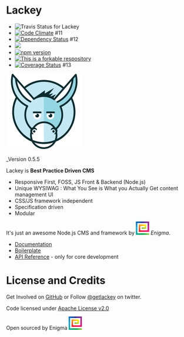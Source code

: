 # Lackey

 * ![Travis Status for Lackey](https://travis-ci.org/getlackey/lackey-cms.svg?branch=master)
 * [![Code Climate](https://codeclimate.com/github/getlackey/lackey-cms/badges/gpa.svg)](https://codeclimate.com/github/getlackey/lackey-cms) #11
 * [![Dependency Status](https://david-dm.org/getlackey/lackey-cms.svg)](https://david-dm.org/getlackey/lackey-cms) #12
 * ![](https://reposs.herokuapp.com/?path=getlackey/lackey-cms)
 * [![npm version](https://badge.fury.io/js/lackey-cms.svg)](https://badge.fury.io/js/lackey-cms)
 * [![This is a forkable respository](https://img.shields.io/badge/forkable-yes-brightgreen.svg)](https://basicallydan.github.io/forkability/?u=getlackey&r=lackey-cms&l=nodejs)
 * [![Coverage Status](https://coveralls.io/repos/github/getlackey/lackey-cms/badge.svg?branch=coveralls)](https://coveralls.io/github/getlackey/lackey-cms?branch=coveralls) #13

![Lackey](./docs/lackey-logo.png)

_Version 0.5.5

Lackey is __Best Practice Driven CMS__

 * Responsive First, FOSS, JS Front & Backend (Node.js)
 * Unique WYSIWAG : What You See is What you Actually Get content management UI
 * CSS/JS framework independent
 * Specification driven
 * Modular

It's just an awesome Node.js CMS and framework by ![Enigma Marketing Services](./docs/logo-spiral@2x.png) _Enigma_.

 * [Documentation](https://github.com/getlackey/lackey-cms/wiki)
 * [Boilerplate](https://github.com/getlackey/boilerplate)
 * [API Reference](http://getlackey.github.io/lackey-cms) - only for core development

# License and Credits

Get Involved on [GitHub](https://github.com/getlackey) or Follow [@getlackey](https://twitter.com/GetLackey) on twitter.

Code licensed under [Apache License v2.0](http://www.apache.org/licenses/LICENSE-2.0)

Open sourced by Enigma ![Enigma Marketing Services](./docs/logo-spiral@2x.png)
